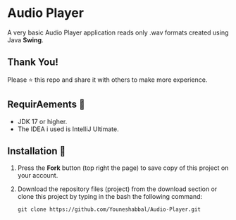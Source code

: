 # Audio Player
A very basic Audio Player application reads only .wav formats created using Java **Swing**. 

## Thank You!
Please ⭐️ this repo and share it with others to make more experience.

## RequirAements 🔧
* JDK 17 or higher.
* The IDEA i used is IntelliJ Ultimate.

## Installation 🔌
1. Press the **Fork** button (top right the page) to save copy of this project on your account.

2. Download the repository files (project) from the download section or clone this project by typing in the bash the following command:

       git clone https://github.com/Youneshabbal/Audio-Player.git
